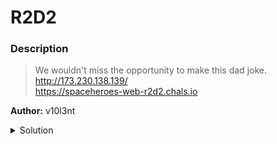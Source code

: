 # R2D2
### Description

> We wouldn't miss the opportunity to make this dad joke. \
http://173.230.138.139/ \
https://spaceheroes-web-r2d2.chals.io

**Author:** v10l3nt

<details closed>
<summary>Solution</summary>
  
  
### Detailed Solution

Let's take a look at the source code with `F12`.

```html
<html>
<h1>Roger, Roger</h1>
<img src="/static/images/robots.jpeg" />
<h4>No, you are the one who is useless.</h4>
</html>
```
We see that the image on the website is named `robots.jpeg`. What happens if we visit `robots.txt`? 🤔
```sh
$ curl http://173.230.138.139/robots.txt
shctf{________}
```
Hmmm... that challenge was pretty guessy. Let us know if you had a more elegant solution!
</details>

